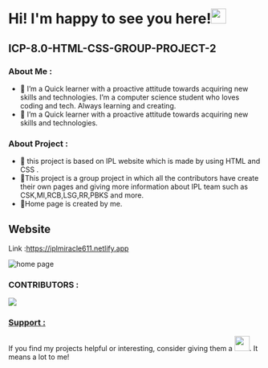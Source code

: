# Hi! I'm happy to see you here!<img src="https://raw.githubusercontent.com/MartinHeinz/MartinHeinz/master/wave.gif" width="30px"> 

## ICP-8.0-HTML-CSS-GROUP-PROJECT-2

### About Me :
       
- 🔭 I’m a Quick learner with a proactive attitude towards acquiring new skills and technologies.  I’m a computer science student who loves coding and tech. Always learning and creating.
- 🔭 I’m a Quick learner with a proactive attitude towards acquiring new skills and technologies.

### About Project :
- 🔭 this project is based on  IPL website which is made by using HTML and CSS .
- 🔭This project is a group project in which all the contributors have create their own pages and
 giving more information about IPL team such as CSK,MI,RCB,LSG,RR,PBKS and more.
- 🔭Home page is created by me. 
## Website

Link :https://iplmiracle611.netlify.app

![home page](https://iplmiracle611.netlify.app/)
### CONTRIBUTORS : 
<a href="https://github.com/karishmawadaskar/icp-8.0-html-css-group-project-2/graphs/contributors">
  <img src="https://contrib.rocks/image?repo=karishmawadaskar/icp-8.0-html-css-group-project-2" />
</a>


### <u> Support :</u>

If you find my projects helpful or interesting, consider giving them a <img src="https://images-wixmp-ed30a86b8c4ca887773594c2.wixmp.com/f/5263c3c4-c0f7-4fea-9901-ea084be83615/d9izh8z-bc267973-93af-48ee-a6a6-4ee6c9225bd1.gif?token=eyJ0eXAiOiJKV1QiLCJhbGciOiJIUzI1NiJ9.eyJzdWIiOiJ1cm46YXBwOjdlMGQxODg5ODIyNjQzNzNhNWYwZDQxNWVhMGQyNmUwIiwiaXNzIjoidXJuOmFwcDo3ZTBkMTg4OTgyMjY0MzczYTVmMGQ0MTVlYTBkMjZlMCIsIm9iaiI6W1t7InBhdGgiOiJcL2ZcLzUyNjNjM2M0LWMwZjctNGZlYS05OTAxLWVhMDg0YmU4MzYxNVwvZDlpemg4ei1iYzI2Nzk3My05M2FmLTQ4ZWUtYTZhNi00ZWU2YzkyMjViZDEuZ2lmIn1dXSwiYXVkIjpbInVybjpzZXJ2aWNlOmZpbGUuZG93bmxvYWQiXX0.EXdtHcY0K3_YAE6xErW8kOB7M5LqSo9eBgkjhdOgd9s" width="30px">. It means a lot to me!